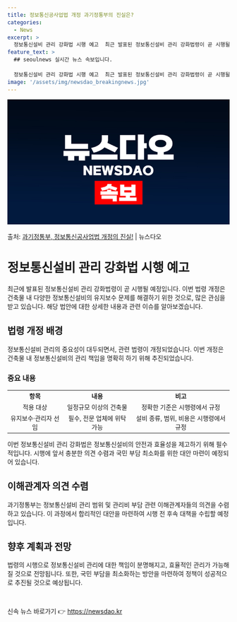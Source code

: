 ```yaml
---
title: 정보통신공사업법 개정 과기정통부의 진실은?
categories:
  - News
excerpt: >
  정보통신설비 관리 강화법 시행 예고  최근 발표된 정보통신설비 관리 강화법령이 곧 시행될 예정입니다. 이번 …
feature_text: >
  ## seoulnews 실시간 뉴스 속보입니다.

  정보통신설비 관리 강화법 시행 예고  최근 발표된 정보통신설비 관리 강화법령이 곧 시행될 예정입니다. 이번 …
image: '/assets/img/newsdao_breakingnews.jpg'
---
```


![뉴스다오 속보](/assets/img/newsdao_breakingnews.jpg)

<p>출처: <a href="https://newsdao.kr/4583" rel="dofollow">과기정통부, 정보통신공사업법 개정의 진실!</a> | 뉴스다오</p>

<h1>정보통신설비 관리 강화법 시행 예고</h1>
<p data-ke-size="size16">최근에 발표된 정보통신설비 관리 강화법령이 곧 시행될 예정입니다. 이번 법령 개정은 건축물 내 다양한 정보통신설비의 유지보수 문제를 해결하기 위한 것으로, 많은 관심을 받고 있습니다. 해당 법안에 대한 상세한 내용과 관련 이슈를 알아보겠습니다.</p>

<h2>법령 개정 배경</h2>
<p data-ke-size="size16">정보통신설비 관리의 중요성이 대두되면서, 관련 법령이 개정되었습니다. 이번 개정은 건축물 내 정보통신설비의 관리 책임을 명확히 하기 위해 추진되었습니다.</p>

<h3>중요 내용</h3>
<table>
	<tr>
		<td style="text-align: center; height: 17px;"><b>항목</b></td>
		<td style="text-align: center; height: 17px;"><b>내용</b></td>
		<td style="text-align: center; height: 17px;"><b>비고</b></td>
	</tr>
	<tr>
		<td style="text-align: center; height: 17px;">적용 대상</td>
		<td style="text-align: center; height: 17px;">일정규모 이상의 건축물</td>
		<td style="text-align: center; height: 17px;">정확한 기준은 시행령에서 규정</td>
	</tr>
	<tr>
		<td style="text-align: center; height: 17px;">유지보수·관리자 선임</td>
		<td style="text-align: center; height: 17px;">필수, 전문 업체에 위탁 가능</td>
		<td style="text-align: center; height: 17px;">설비 종류, 범위, 비용은 시행령에서 규정</td>
	</tr>
</table>
<p data-ke-size="size16">이번 정보통신설비 관리 강화법은 정보통신설비의 안전과 효율성을 제고하기 위해 필수적입니다. 시행에 앞서 충분한 의견 수렴과 국민 부담 최소화를 위한 대안 마련이 예정되어 있습니다.</p>

<h2>이해관계자 의견 수렴</h2>
<p data-ke-size="size16">과기정통부는 정보통신설비 관리 범위 및 관리비 부담 관련 이해관계자들의 의견을 수렴하고 있습니다. 이 과정에서 합리적인 대안을 마련하여 시행 전 후속 대책을 수립할 예정입니다.</p>

<h2>향후 계획과 전망</h2>
<p data-ke-size="size16">법령의 시행으로 정보통신설비 관리에 대한 책임이 분명해지고, 효율적인 관리가 가능해질 것으로 전망됩니다. 또한, 국민 부담을 최소화하는 방안을 마련하여 정책이 성공적으로 추진될 것으로 예상됩니다.</p>

<p data-ke-size="size16">&nbsp;</p> 

신속 뉴스 바로가기 👉 <a href="https://newsdao.kr" rel="dofollow">https://newsdao.kr</a>


